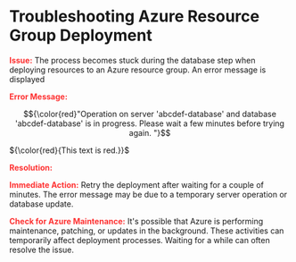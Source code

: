 # Troubleshooting Azure Resource Group Deployment



<strong style="color: red; opacity: 0.80;">Issue:</strong> The process becomes stuck during the database step when deploying resources to an Azure resource group. An error message is displayed

 <strong style="color: red; opacity: 0.80;">Error Message:</strong> 
 <!-- ```diff

``` -->
$${\color{red}"Operation  on  server  'abcdef-database'  and  database 'abcdef-database'  is  in  progress.  Please  wait  a  few  minutes  before  trying  again. "}$$

${\color{red}{This text is red.}}$

<strong style="color: red; opacity: 0.80;">Resolution:</strong>

<strong style="color: red; opacity: 0.80;">Immediate Action:</strong> Retry the deployment after waiting for a couple of minutes. The error message may be due to a temporary server operation or database update.

<strong style="color: red; opacity: 0.80;">Check for Azure Maintenance:</strong> It's possible that Azure is performing maintenance, patching, or updates in the background. 
These activities can temporarily affect deployment processes. Waiting for a while can often resolve the issue.

<!-- $${\color{red}This text is red.}$$ -->

<!-- ```diff
- text in red
+ text in green
! text in orange
# text in gray
@@ text in purple (and bold)@@
``` -->